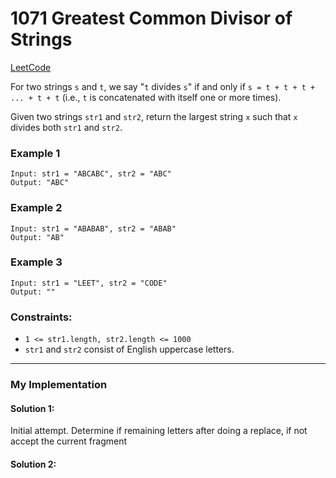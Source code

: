 # 1071 Greatest Common Divisor of Strings
[LeetCode](https://leetcode.com/problems/greatest-common-divisor-of-strings/)

For two strings `s` and `t`, we say "`t` divides `s`" if and only if `s = t + t + t + ... + t + t` (i.e., `t` is concatenated with itself one or more times).

Given two strings `str1` and `str2`, return the largest string `x` such that `x` divides both `str1` and `str2`.


### Example 1
```
Input: str1 = "ABCABC", str2 = "ABC"
Output: "ABC"
```

### Example 2
```
Input: str1 = "ABABAB", str2 = "ABAB"
Output: "AB"
```

### Example 3
```
Input: str1 = "LEET", str2 = "CODE"
Output: ""
```

### Constraints:
* `1 <= str1.length, str2.length <= 1000`
* `str1` and `str2` consist of English uppercase letters.


---
### My Implementation

#### Solution 1: 
Initial attempt.  Determine if remaining letters after doing a replace, if not accept the current fragment

#### Solution 2:
